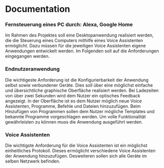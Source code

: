 # Documentation

### Fernsteuerung eines PC durch: Alexa, Google Home

Im Rahmen des Projektes soll eine Desktopanwendung realisiert werden, die die Steuerung eines Computers mithilfe eines Voice Assistenten ermöglicht. Dazu müssen für die jeweiligen Voice Assistenten eigene Anwendungen entwickelt werden. Im Folgenden soll auf die Anforderungen eingegangen werden.

### Endnutzeranwendung

Die wichtigeste Anforderung ist die Konfigurierbarkeit der Anwendung selbst sowie verbundener Geräte. Dies soll über eine möglichst einfache und übersichtliche graphische Oberfläche realisiert werden. Bei Ladezeiten von über zwei Sekunden wird dem Nutzer ein optisches Feedback angezeigt. In der Oberfläche ist es dem Nutzer möglich neue Voice Assistenten, Programme, Befehle und Dateien hinzuzufügen. Beim Hinzufügen von Programmen sollen dem Nutzer mögliche Templates und bekannte Programme vorgeschlagen werden. Um volle Funktionalität gewährleisten zu können muss die Anwendung ausgeführt werden.

### Voice Assistenten

Die wichtigste Anforderung für die Voice Assistenten ist ein möglichst einheitliches Protokoll. Dieses ermöglicht verschiedene Voice Assistenten der Anwendung hinzuzufügen. Desweiteren sollen sich alle Geräte im selben Netzwerk befinden.

